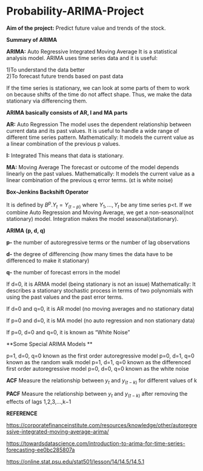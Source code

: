 # Probability-ARIMA-Project

**Aim of the project:** Predict future value and trends of the stock.

**Summary of ARIMA**

**ARIMA:** Auto Regressive Integrated Moving Average
It is a statistical analysis model. ARIMA uses time series data and it is useful:

1)To understand the data better  
2)To forecast future trends based on past data

If the time series is stationary, we can look at some parts of them to work on because shifts of the time do not affect shape. Thus, we make the data stationary via differencing them.

**ARIMA basically consists of AR, I and MA parts**

**AR:** Auto Regression
The model uses the dependent relationship between current data and its past values. It is useful to handle a wide range of different time series pattern.
Mathematically: It models the current value as a linear combination of the previous p values.


**I:** Integrated
This means that data is stationary.


**MA:** Moving Average
The forecast or outcome of the model depends linearly on the past values. 
Mathematically: It models the current value as a linear combination of the previous q error terms. (εt is white noise)

**Box-Jenkins Backshift Operator**

It is defined by $B^p.Y_t=Y_(t-p)$ where $Y_1,…,Y_t$ be any time series p<t.
If we combine Auto Regression and Moving Average, we get a non-seasonal(not stationary) model. Integration makes the model seasonal(stationary). 


**ARIMA (p, d, q)**

**p-** the number of autoregressive terms or the number of lag observations

**d-** the degree of differencing (how many times the data have to be differenced to make it stationary)

**q-** the number of forecast errors in the model 


If d=0, it is ARMA model (being stationary is not an issue)
Mathematically: It describes a stationary stochastic process in terms of two polynomials with using the past values and the past error terms.

If d=0 and q=0, it is AR model (no moving averages and no stationary data)

If p=0 and d=0, it is MA model (no auto regression and non stationary data)

If p=0, d=0 and q=0, it is known as “White Noise”


**Some Special ARIMA Models
**

p=1, d=0, q=0 known as the first order autoregressive model
p=0, d=1, q=0 known as the random walk model
p=1, d=1, q=0 known as the differenced first order autoregressive model
p=0, d=0, q=0 known as the white noise

**ACF**
Measure the relationship between $y_t$ and $y_(t−k)$ for different values of k

**PACF**
Measure the relationship between $y_t$ and $y_(t−k)$ after removing the effects of lags 1,2,3,…,k−1




**REFERENCE**

https://corporatefinanceinstitute.com/resources/knowledge/other/autoregressive-integrated-moving-average-arima/

https://towardsdatascience.com/introduction-to-arima-for-time-series-forecasting-ee0bc285807a

https://online.stat.psu.edu/stat501/lesson/14/14.5/14.5.1


